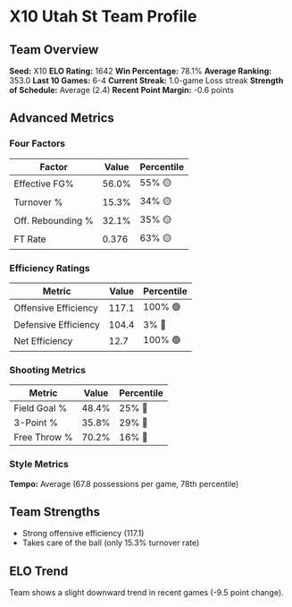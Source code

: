 # X10 Utah St Team Profile
## Team Overview
**Seed:** X10
**ELO Rating:** 1642
**Win Percentage:** 78.1%
**Average Ranking:** 353.0
**Last 10 Games:** 6-4
**Current Streak:** 1.0-game Loss streak
**Strength of Schedule:** Average (2.4)
**Recent Point Margin:** -0.6 points

## Advanced Metrics
### Four Factors
| Factor | Value | Percentile |
|--------|-------|------------|
| Effective FG% | 56.0% | 55% 🟡 |
| Turnover % | 15.3% | 34% 🟡 |
| Off. Rebounding % | 32.1% | 35% 🟡 |
| FT Rate | 0.376 | 63% 🟡 |

### Efficiency Ratings
| Metric | Value | Percentile |
|--------|-------|------------|
| Offensive Efficiency | 117.1 | 100% 🟢 |
| Defensive Efficiency | 104.4 | 3% 🔴 |
| Net Efficiency | 12.7 | 100% 🟢 |

### Shooting Metrics
| Metric | Value | Percentile |
|--------|-------|------------|
| Field Goal % | 48.4% | 25% 🔴 |
| 3-Point % | 35.8% | 29% 🔴 |
| Free Throw % | 70.2% | 16% 🔴 |

### Style Metrics
**Tempo:** Average (67.8 possessions per game, 78th percentile)

## Team Strengths
* Strong offensive efficiency (117.1)
* Takes care of the ball (only 15.3% turnover rate)

## ELO Trend
Team shows a slight downward trend in recent games (-9.5 point change).

